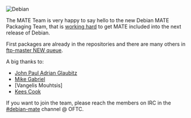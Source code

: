 <!-- 
.. link: 
.. description: 
.. tags: News,Debian
.. date: 2013/11/08 02:00:00
.. title: Debian MATE Packaging Team
.. slug: 2013-11-08-debian-mate-packaging-team
.. author: Stefano Karapetsas
-->

![Debian](https://www.debian.org/logos/openlogo-nd-100.png)

The MATE Team is very happy to say hello to the new Debian MATE Packaging
Team, that is [working hard](https://bugs.debian.org/cgi-bin/bugreport.cgi?bug=708385#31)
to get MATE included into the next release of Debian.

First packages are already in the repositories and there are many others
in [ftp-master NEW queue](https://ftp-master.debian.org/new.html).

A big thanks to:

  * [John Paul Adrian Glaubitz](http://users.physik.fu-berlin.de/~glaubitz/)
  * [Mike Gabriel](https://sunweavers.net/blog/)
  * [Vangelis Mouhtsis]
  * [Kees Cook](https://outflux.net/)


If you want to join the team, please reach the members on IRC in the
[#debian-mate](https://webchat.oftc.net/?channels=debian-mate) channel @ OFTC.
